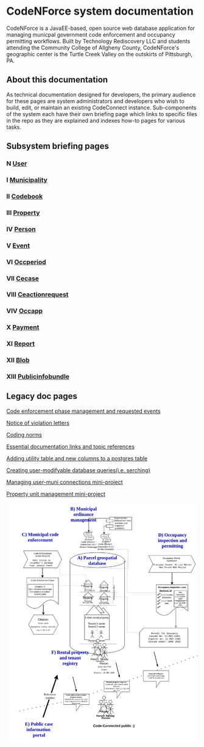 # CodeNForce system documentation
CodeNForce is a JavaEE-based, open source web database application for managing municpal government code enforcement and occupancy permitting workflows. Built by Technology Rediscovery LLC and students attending the Community College of Allgheny County, CodeNForce's geographic center is the Turtle Creek Valley on the outskirts of Pittsburgh, PA.

## About this documentation
As technical documentation designed for developers, the primary audience for these pages are system administrators and developers who wish to build, edit, or maintain an existing CodeConnect instance. Sub-components of the system each have their own briefing page which links to specific files in the repo as they are explained and indexes how-to pages for various tasks. 

## Subsystem briefing pages

### N [User](ss_User.md)
### I [Municipality](ss_Municipality.md)
### II [Codebook](ss_Codebook.md)
### III [Property](ss_Property.md)
### IV [Person](ss_Person.md)
### V [Event](ss_Event.md)
### VI [Occperiod](ss_Occperiod.md)
### VII [Cecase](ss_Cecase.md)
### VIII [Ceactionrequest](ss_Ceactionrequest.md)
### VIV [Occapp](ss_Occapp.md)
### X [Payment](ss_Payment.md)
### XI [Report](ss_Report.md)
### XII [Blob](ss_Blob.md)
### XIII [Publicinfobundle](ss_Publicinfobundle.md)

## Legacy doc pages

[Code enforcement phase management and requested events](cecasephases.md)

[Notice of violation letters](novs.md)

[Coding norms](codingNorms.md)

[Essential documentation links and topic references](references.md)

[Adding utility table and new columns to a postgres table](pg-add-table-columns.md)

[Creating user-modifyable database queries(i.e. serching)](searching.md)

[Managing user-muni connections mini-project](muni-user-project.md)

[Property unit management mini-project](property-unit-mini-project.md)

![CodeConnect system components](img/ccoverview.jpg)
